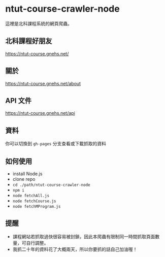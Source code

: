 # ntut-course-crawler-node
這裡是北科課程系統的網頁爬蟲。

## 北科課程好朋友
https://ntut-course.gnehs.net/

## 關於
https://ntut-course.gnehs.net/about

## API 文件
https://ntut-course.gnehs.net/api

## 資料
你可以切換到 `gh-pages` 分支查看或下載抓取的資料

## 如何使用
- install Node.js
- clone repo
- `cd ./path/ntut-course-crawler-node`
- `npm i`
- `node fetchAll.js`
- `node fetchCourse.js`
- `node fetchMProgram.js`

## 提醒
- 課程網站若抓取過快很容易被封鎖，因此本爬蟲有限制同一時間抓取頁面數量，可自行調整。
- 我抓二十年的資料花了大概兩天，所以你要抓的話自己加油喔！
